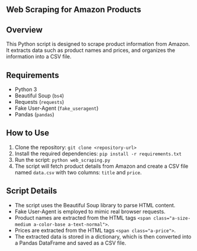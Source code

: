 ## Web Scraping for Amazon Products

## Overview
This Python script is designed to scrape product information from Amazon. It extracts data such as product names and prices, and organizes the information into a CSV file.

## Requirements
- Python 3
- Beautiful Soup (`bs4`)
- Requests (`requests`)
- Fake User-Agent (`fake_useragent`)
- Pandas (`pandas`)

## How to Use
1. Clone the repository: `git clone <repository-url>`
2. Install the required dependencies: `pip install -r requirements.txt`
3. Run the script: `python web_scraping.py`
4. The script will fetch product details from Amazon and create a CSV file named `data.csv` with two columns: `title` and `price`.

## Script Details
- The script uses the Beautiful Soup library to parse HTML content.
- Fake User-Agent is employed to mimic real browser requests.
- Product names are extracted from the HTML tags `<span class="a-size-medium a-color-base a-text-normal">`.
- Prices are extracted from the HTML tags `<span class="a-price">`.
- The extracted data is stored in a dictionary, which is then converted into a Pandas DataFrame and saved as a CSV file.
